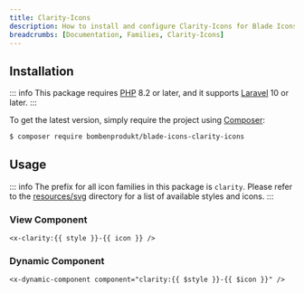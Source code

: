 ```yaml
---
title: Clarity-Icons
description: How to install and configure Clarity-Icons for Blade Icons.
breadcrumbs: [Documentation, Families, Clarity-Icons]
---
```


## Installation

::: info
This package requires [PHP](https://www.php.net/) 8.2 or later, and it supports [Laravel](https://laravel.com/) 10 or later.
:::

To get the latest version, simply require the project using [Composer](https://getcomposer.org/):

```bash
$ composer require bombenprodukt/blade-icons-clarity-icons
```

## Usage

::: info
The prefix for all icon families in this package is `clarity`. Please refer to the [resources/svg](https://github.com/BombenProdukt/blade-icons-clarity-icons/tree/main/resources/svg) directory for a list of available styles and icons.
:::

### View Component

```blade
<x-clarity:{{ style }}-{{ icon }} />
```

### Dynamic Component

```blade
<x-dynamic-component component="clarity:{{ $style }}-{{ $icon }}" />
```
